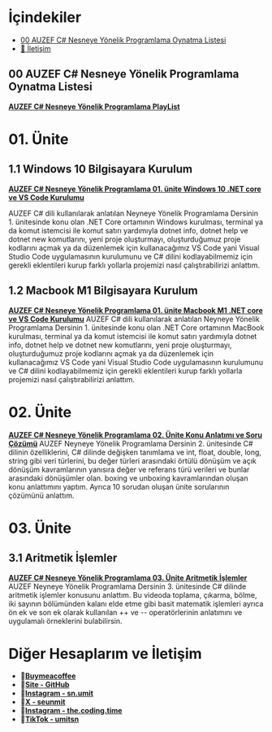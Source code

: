 # İçindekiler
- [00 AUZEF C# Nesneye Yönelik Programlama Oynatma Listesi](#00-auzef-c-nesneye-yonelik-programlama-oynatma-listesi)
- [📨 İletişim](#iletisim)


## 00 AUZEF C# Nesneye Yönelik Programlama Oynatma Listesi
[**AUZEF C# Nesneye Yönelik Programlama PlayList**](https://www.youtube.com/playlist?list=PLWmM3tw4zswYxZvC5ZBrDOQtgTJWp5hdD)

# 01. Ünite
## 1.1 Windows 10 Bilgisayara Kurulum
**[AUZEF C# Nesneye Yönelik Programlama 01. ünite Windows 10 .NET core ve VS Code Kurulumu](https://youtu.be/r3wbhvm7EEY)**

AUZEF C# dili kullanılarak anlatılan Neyneye Yönelik Programlama Dersinin 1. ünitesinde konu olan .NET Core ortamının Windows kurulması, terminal ya da komut istemcisi ile komut satırı yardımıyla dotnet info, dotnet help ve dotnet new komutlarını, yeni proje oluşturmayı, oluşturduğumuz proje kodlarını açmak ya da düzenlemek için kullanacağımız VS Code yani Visual Studio Code uygulamasının kurulumunu ve C# dilini kodlayabilmemiz için gerekli eklentileri kurup farklı yollarla projemizi nasıl çalıştırabilirizi anlattım.

## 1.2 Macbook M1 Bilgisayara Kurulum
**[AUZEF C# Nesneye Yönelik Programlama 01. ünite Macbook M1 .NET core ve VS Code Kurulumu](https://youtu.be/IyuK8lQXwu4)**
AUZEF C# dili kullanılarak anlatılan Neyneye Yönelik Programlama Dersinin 1. ünitesinde konu olan .NET Core ortamının MacBook kurulması, terminal ya da komut istemcisi ile komut satırı yardımıyla dotnet info, dotnet help ve dotnet new komutlarını, yeni proje oluşturmayı, oluşturduğumuz proje kodlarını açmak ya da düzenlemek için kullanacağımız VS Code yani Visual Studio Code uygulamasının kurulumunu ve C# dilini kodlayabilmemiz için gerekli eklentileri kurup farklı yollarla projemizi nasıl çalıştırabilirizi anlattım.  

# 02. Ünite
**[AUZEF C# Nesneye Yönelik Programlama 02. Ünite Konu Anlatımı ve Soru Çözümü](https://youtu.be/4-F9NIMB-90)**
AUZEF Neyneye Yönelik Programlama Dersinin 2. ünitesinde C# dilinin özelliklerini, C# dilinde değişken tanımlama ve int, float, double, long, string gibi veri türlerini, bu değer türleri arasındaki örtülü dönüşüm ve açık dönüşüm  kavramlarının yanısıra değer ve referans türü verileri ve bunlar arasındaki dönüşümler olan. boxing ve unboxing kavramlarından oluşan konu anlattımını yaptım. Ayrıca 10 sorudan oluşan ünite sorularının çözümünü anlattım.

# 03. Ünite
## 3.1 Aritmetik İşlemler
**[AUZEF C# Nesneye Yönelik Programlama 03. Ünite Aritmetik İşlemler](https://youtu.be/g8WFIGUmoqU)**
AUZEF Neyneye Yönelik Programlama Dersinin 3. ünitesinde C# dilinde aritmetik işlemler konusunu anlattım. Bu videoda toplama, çıkarma, bölme, iki sayının bölümünden kalanı elde etme gibi basit matematik işlemleri ayrıca ön ek ve son ek olarak kullanılan ++ ve -- operatörlerinin anlatımını ve uygulamalı örneklerini bulabilirsin.

# Diğer Hesaplarım ve İletişim
- **📍[Buymeacoffee](https://www.buymeacoffee.com/umitsen)**
- **📍[Site - GitHub](https://umitsn.github.io)** 
- **📍[Instagram - sn.umit](https://www.instagram.com/sn.umit)** 
- **📍[X - seunmit](https://www.twitter.com/seunmit)**
- **📍[Instagram - the.coding.time](https://www.instagram.com/the.coding.time)** 
- **📍[TikTok - umitsn](https://www.tiktok.com/@umitsn)** 

